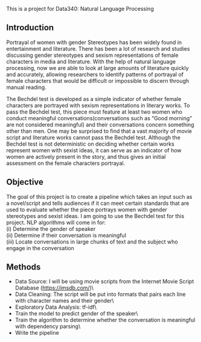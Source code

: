 This is a project for Data340: Natural Language Processing

## Introduction
Portrayal of women with gender Stereotypes has been widely found in entertainment and literature. There has been a lot of research and studies discussing gender stereotypes and sexism representations of female characters in media and literature. With the help of natural language processing, now we are able to look at large amounts of literature quickly and accurately, allowing researchers to identify patterns of portrayal of female characters that would be difficult or impossible to discern through manual reading.

The Bechdel test is developed as a simple indicator of whether female characters are portrayed with sexism representations in literary works. To pass the Bechdel test, this piece must feature at least two women who conduct meaningful conversations(conversations such as “Good morning” are not considered meaningful) and their conversations concern something other than men. One may be surprised to find that a vast majority of movie script and literature works cannot pass the Bechdel test. Although the Bechdel test is not deterministic on deciding whether certain works represent women with sexist ideas, it can serve as an indicator of how women are actively present in the story, and thus gives an initial assessment on the female characters portrayal. 

## Objective
The goal of this project is to create a pipeline which takes an input such as a novel/script and tells audiences if it can meet certain standards that are used to evaluate whether the piece portrays women with gender stereotypes and sexist ideas. I am going to use the Bechdel test for this project. NLP algorithms will come in for:\
(i) Determine the gender of speaker\
(ii) Determine if their conversation is meaningful\
(iii) Locate conversations in large chunks of text and the subject who engage in the conversation

## Methods
- Data Source: I will be using movie scripts from the Internet Movie Script Database (https://imsdb.com/)\
- Data Cleaning: The script will be put into formats that pairs each line with character names and their gender\
- Exploratory Data Analysis: tf-idf\
- Train the model to predict gender of the speaker\
- Train the algorithm to determine whether the conversation is meaningful with dependency parsing\
- Write the pipeline 

